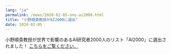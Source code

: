 ```yaml
---
lang: "ja"
permalink: /news/2020-02-05-ono-ai2000.html
title: "小野順貴教授がAI2000に選出"
date: 2020-02-05
---
```

小野順貴教授が世界で影響のあるAI研究者2000人のリスト「AI2000」に選出されました！
<a href="https://www.tmu.ac.jp/news/topics/22737.html">こちらをご覧ください．</a>
